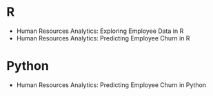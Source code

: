 # R
* Human Resources Analytics: Exploring Employee Data in R
* Human Resources Analytics: Predicting Employee Churn in R

# Python
* Human Resources Analytics: Predicting Employee Churn in Python
